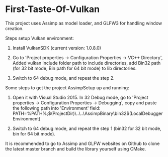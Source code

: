 # First-Taste-Of-Vulkan

This project uses Assimp as model loader, and GLFW3 for handling window creation.

Steps setup Vulkan environment:

1. Install VulkanSDK (current version: 1.0.8.0)

2. Go to 'Project properties -> Configuration Properties -> VC++ Directory', Added vulkan include folder path to include directories, add Bin32 path (for 32 bit mode, Bin path for 64 bit mode) to lib directories.

3. Switch to 64 debug mode, and repeat the step 2.


Some steps to get the project AssimpSetup up and running:

1. Open it with Visual Studio 2015. In 32 Debug mode, go to 'Project properties -> Configuration Properties -> Debugging', copy and paste the following path into 'Environment' field:
      PATH=%PATH%;$(ProjectDir)\..\..\AssimpBinary\bin32$(LocalDebuggerEnvironment)

2. Switch to 64 debug mode, and repeat the step 1 (bin32 for 32 bit mode, bin for 64 bit mode).

It is recommended to go to Assimp and GLFW websites on Github to clone the latest master branch and build the library yourself using CMake.
